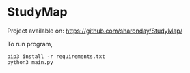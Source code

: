# StudyMap

Project available on:
https://github.com/sharonday/StudyMap/


To run program,
```
pip3 install -r requirements.txt
python3 main.py
```
